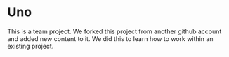 # Uno
This is a team project. We forked this project from another github account and added new content to it. We did this to learn how to work within an existing project. 
